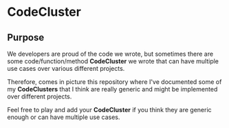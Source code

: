 # CodeCluster

## Purpose

We developers are proud of the code we wrote, but sometimes there are some code/function/method **CodeCluster** we wrote that can have multiple use cases over various different projects.

Therefore, comes in picture this repository where I've documented some of my **CodeClusters** that I think are really generic and  might be implemented over different projects.

Feel free to play and add your **CodeCluster** if you think they are generic enough or can have multiple use cases.
